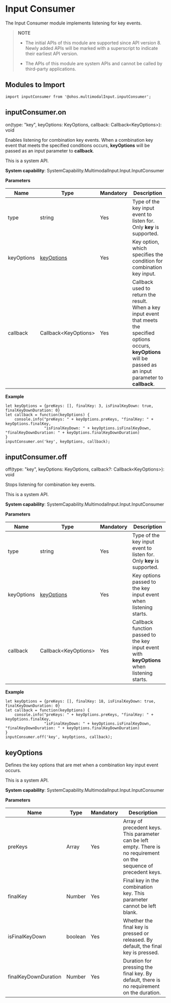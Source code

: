 # Input Consumer

The Input Consumer module implements listening for key events.

> **NOTE**
>
> - The initial APIs of this module are supported since API version 8. Newly added APIs will be marked with a superscript to indicate their earliest API version.
>
> - The APIs of this module are system APIs and cannot be called by third-party applications.


## Modules to Import


```
import inputConsumer from '@ohos.multimodalInput.inputConsumer';
```


## inputConsumer.on

on(type: "key", keyOptions: KeyOptions, callback: Callback&lt;KeyOptions&gt;): void

Enables listening for combination key events. When a combination key event that meets the specified conditions occurs, **keyOptions** will be passed as an input parameter to **callback**.

This is a system API.

**System capability**: SystemCapability.MultimodalInput.Input.InputConsumer

**Parameters**

| Name| Type| Mandatory| Description| 
| -------- | -------- | -------- | -------- |
| type | string | Yes| Type of the key input event to listen for. Only **key** is supported.|
| keyOptions | [keyOptions](#keyoptions) | Yes| Key option, which specifies the condition for combination key input.|
| callback | Callback&lt;KeyOptions&gt; | Yes| Callback used to return the result.<br> When a key input event that meets the specified options occurs, **keyOptions** will be passed as an input parameter to **callback**.| 

**Example**

```
let keyOptions = {preKeys: [], finalKey: 3, isFinalKeyDown: true, finalKeyDownDuration: 0}
let callback = function(keyOptions) {
    console.info("preKeys: " + keyOptions.preKeys, "finalKey: " + keyOptions.finalKey, 
                 "isFinalKeyDown: " + keyOptions.isFinalKeyDown, "finalKeyDownDuration: " + keyOptions.finalKeyDownDuration)
}
inputConsumer.on('key', keyOptions, callback);
```


## inputConsumer.off

off(type: "key", keyOptions: KeyOptions, callback?: Callback&lt;KeyOptions&gt;): void

Stops listening for combination key events.

This is a system API.

**System capability**: SystemCapability.MultimodalInput.Input.InputConsumer

**Parameters**

| Name| Type| Mandatory| Description| 
| -------- | -------- | -------- | -------- |
| type | string | Yes| Type of the key input event to listen for. Only **key** is supported.| 
| keyOptions | [keyOptions](#keyoptions) | Yes| Key options passed to the key input event when listening starts.| 
| callback | Callback&lt;KeyOptions&gt; | Yes| Callback function passed to the key input event with **keyOptions** when listening starts.| 

**Example**

```
let keyOptions = {preKeys: [], finalKey: 18, isFinalKeyDown: true, finalKeyDownDuration: 0}
let callback = function(keyOptions) {
    console.info("preKeys: " + keyOptions.preKeys, "finalKey: " + keyOptions.finalKey, 
                 "isFinalKeyDown: " + keyOptions.isFinalKeyDown, "finalKeyDownDuration: " + keyOptions.finalKeyDownDuration)
}
inputConsumer.off('key', keyOptions, callback);
```


## keyOptions

Defines the key options that are met when a combination key input event occurs.

This is a system API.

**System capability**: SystemCapability.MultimodalInput.Input.InputConsumer

**Parameters**

| Name| Type| Mandatory| Description| 
| -------- | -------- | -------- | -------- |
| preKeys | Array | Yes| Array of precedent keys. This parameter can be left empty. There is no requirement on the sequence of precedent keys.| 
| finalKey | Number | Yes| Final key in the combination key. This parameter cannot be left blank.| 
| isFinalKeyDown | boolean | Yes| Whether the final key is pressed or released. By default, the final key is pressed.| 
| finalKeyDownDuration | Number | Yes| Duration for pressing the final key. By default, there is no requirement on the duration.| 

